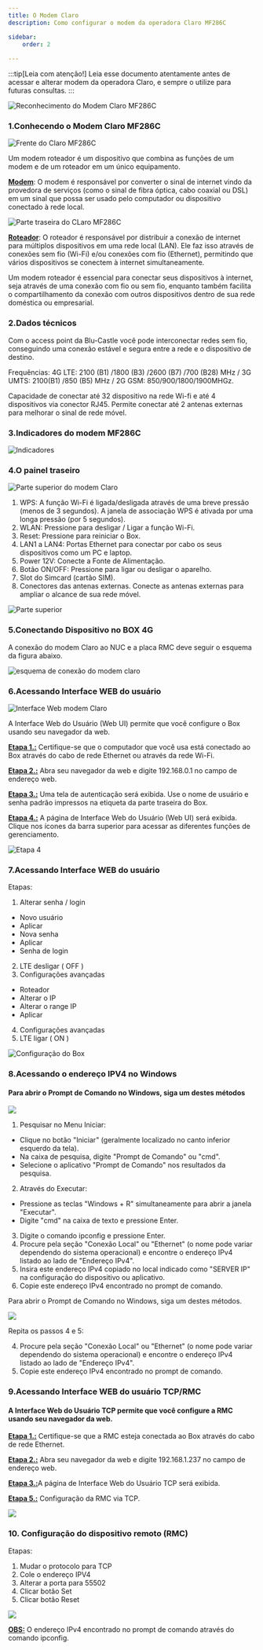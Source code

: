 ```yaml
---
title: O Modem Claro    
description: Como configurar o modem da operadora Claro MF286C

sidebar:
    order: 2
 
---
```


[comment]: <> (Documentação online para o treinamento Eletromidia - Documentação de configuração do modem Vivo criado por Thiago Ferreira)
[comment]: <> (Criado por Alexandre de Abreu - alexandre.abreu@eletromidia.com.br)
[comment]: <> (Data : 17/06/2024)

:::tip[Leia com atenção!]
Leia esse documento atentamente antes de acessar e alterar modem da operadora Claro, e sempre o utilize para futuras consultas.
:::

![Reconhecimento do Modem Claro MF286C](https://i.imgur.com/eWIdinA.png)
 
### 1.Conhecendo o Modem Claro MF286C

![Frente do Claro MF286C](https://i.imgur.com/UrYucqw.png)

Um modem roteador é um dispositivo que combina as funções de um modem e de um roteador em um único equipamento.

<b><u>Modem</b></u>: O modem é responsável por converter o sinal de internet vindo da provedora de serviços (como o sinal de fibra óptica, cabo coaxial ou DSL) em um sinal que possa ser usado pelo computador ou dispositivo conectado à rede local.

![Parte traseira do CLaro MF286C](https://i.imgur.com/BRWVCXS.png)

<b><u>Roteador</b></u>: O roteador é responsável por distribuir a conexão de internet para múltiplos dispositivos em uma rede local (LAN). Ele faz isso através de conexões sem fio (Wi-Fi) e/ou conexões com fio (Ethernet), permitindo que vários dispositivos se conectem à internet simultaneamente.

Um modem roteador é essencial para conectar seus dispositivos à internet, seja através de uma conexão com fio ou sem fio, enquanto também facilita o compartilhamento da conexão com outros dispositivos dentro de sua rede doméstica ou empresarial.
 
### 2.Dados técnicos

Com o access point da Blu-Castle você pode interconectar redes sem fio, conseguindo uma conexão estável e segura entre a rede e o dispositivo de destino.

Frequências: 4G LTE: 2100 (B1) /1800 (B3) /2600 (B7) /700 (B28) MHz / 3G UMTS: 2100(B1) /850 (B5) MHz / 2G GSM: 850/900/1800/1900MHGz.

Capacidade de conectar até 32 dispositivo na rede Wi-fi e até 4 dispositivos via conector RJ45. Permite conectar até 2 antenas externas para melhorar o sinal de rede móvel.

### 3.Indicadores do modem MF286C

![Indicadores](https://i.imgur.com/2cd7IkA.png)


### 4.O painel traseiro

![Parte superior do modem Claro](https://i.imgur.com/o78vLA1.jpeg)

1. WPS: A função Wi-Fi é ligada/desligada através de uma breve pressão (menos de 3 segundos). A janela de associação WPS é ativada por uma longa pressão (por 5 segundos).
2. WLAN: Pressione para desligar / Ligar a função Wi-Fi.
3. Reset: Pressione para reiniciar o Box.
4. LAN1 a LAN4: Portas Ethernet para conectar por cabo os seus dispositivos como um PC e laptop.
5. Power 12V: Conecte a Fonte de Alimentação.
6. Botão ON/OFF: Pressione para ligar ou desligar o aparelho.
7. Slot do Simcard (cartão SIM).
8. Conectores das antenas externas. Conecte as antenas externas para ampliar o alcance de sua rede móvel.

![Parte superior](https://i.imgur.com/pY5BNZJ.jpeg)

### 5.Conectando Dispositivo no BOX 4G

A conexão do modem Claro ao NUC e a placa RMC deve seguir o esquema da figura abaixo.

![esquema de conexão do modem claro](https://i.imgur.com/3sjz3b7.png)


### 6.Acessando Interface WEB do usuário 

![Interface Web modem Claro](https://i.imgur.com/6TEhvM2.jpeg)

A Interface Web do Usuário (Web UI) permite que você configure o Box usando seu navegador da
web.

<b><u>Etapa 1.:</b></u> Certifique-se que o computador que você usa está conectado ao
Box através do cabo de rede Ethernet ou através da rede Wi-Fi.

<b><u>Etapa 2.:</b></u> Abra seu navegador da web e digite 192.168.0.1 no campo de
endereço web.

<b><u>Etapa 3.:</b></u> Uma tela de autenticação será exibida. Use o nome de usuário e
senha padrão impressos na etiqueta da parte traseira do Box.

<b><u>Etapa 4.:</b></u> A página de Interface Web do Usuário (Web UI) será exibida. Clique
nos ícones da barra superior para acessar as diferentes funções de
gerenciamento.

![Etapa 4](https://i.imgur.com/TmylwPK.jpeg)

### 7.Acessando Interface WEB do usuário 

Etapas:
1. Alterar senha / login
- Novo usuário
- Aplicar
- Nova senha
- Aplicar
- Senha de login
2. LTE desligar ( OFF )
3. Configurações avançadas
- Roteador
- Alterar o IP
- Alterar o range IP
- Aplicar
4. Configurações avançadas
5. LTE ligar ( ON )

![Configuração do Box](https://i.imgur.com/A5Chj3g.jpeg)


### 8.Acessando o endereço IPV4 no Windows

#### Para abrir o Prompt de Comando no Windows, siga um destes métodos

![](https://i.imgur.com/eSa1OEy.jpeg)

1. Pesquisar no Menu Iniciar:
 - Clique no botão "Iniciar" (geralmente localizado no canto inferior esquerdo da tela).
 - Na caixa de pesquisa, digite "Prompt de Comando" ou "cmd".
 - Selecione o aplicativo "Prompt de Comando" nos resultados da pesquisa.
2. Através do Executar:
 - Pressione as teclas "Windows + R" simultaneamente para abrir a janela "Executar".
 - Digite "cmd" na caixa de texto e pressione Enter.
3. Digite o comando ipconfig e pressione Enter.
4. Procure pela seção "Conexão Local" ou "Ethernet" (o nome pode variar dependendo do
sistema operacional) e encontre o endereço IPv4 listado ao lado de "Endereço IPv4".
5. Insira este endereço IPv4 copiado no local indicado como "SERVER IP" na configuração do
dispositivo ou aplicativo.
6. Copie este endereço IPv4 encontrado no prompt de comando.

Para abrir o Prompt de Comando no Windows, siga um destes métodos.

![](https://i.imgur.com/Y3pGasB.jpeg)

Repita os passos 4 e 5:

4. Procure pela seção "Conexão Local" ou "Ethernet" (o nome pode variar dependendo do
sistema operacional) e encontre o endereço IPv4 listado ao lado de "Endereço IPv4".
5. Copie este endereço IPv4 encontrado no prompt de comando.

### 9.Acessando Interface WEB do usuário TCP/RMC

#### A Interface Web do Usuário TCP permite que você configure a RMC usando seu navegador da web.
 


<b><u>Etapa 1.:</b></u> Certifique-se que a RMC esteja conectada ao Box através do cabo
de rede Ethernet.

<b><u>Etapa 2.:</b></u> Abra seu navegador da web e digite 192.168.1.237 no campo de
endereço web.

<b><u>Etapa 3.:</b></u>A página de Interface Web do Usuário TCP será exibida.

<b><u>Etapa 5.:</b></u> Configuração da RMC via TCP.

![](https://i.imgur.com/xkOSsgH.jpeg)

### 10. Configuração do dispositivo remoto (RMC)

Etapas:
1. Mudar o protocolo para TCP
2. Cole o endereço IPV4
3. Alterar a porta para 55502
4. Clicar botão Set
5. Clicar botão Reset

![](https://i.imgur.com/Awd0R77.jpeg)

<b><u>OBS:</u></b> O endereço IPv4 encontrado no
prompt de comando através do comando
ipconfig.